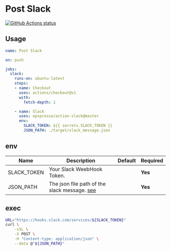 # Post Slack

<a href="https://github.com/opspresso/action-slack"><img alt="GitHub Actions status" src="https://github.com/opspresso/action-slack/workflows/Build-Push/badge.svg"></a>

## Usage

```yaml
name: Post Slack

on: push

jobs:
  slack:
    runs-on: ubuntu-latest
    steps:
    - name: Checkout
      uses: actions/checkout@v1
      with:
        fetch-depth: 1

    - name: Slack
      uses: opspresso/action-slack@master
      env:
        SLACK_TOKEN: ${{ secrets.SLACK_TOKEN }}
        JSON_PATH: ./target/slack_message.json
```

## env

Name | Description | Default | Required
---- | ----------- | ------- | --------
SLACK_TOKEN | Your Slack WeebHook Token. | | **Yes**
JSON_PATH | The json file path of the slack message. [see](https://api.slack.com/incoming-webhooks) | | **Yes**

## exec

```bash
URL="https://hooks.slack.com/services/${SLACK_TOKEN}"
curl \
    -sSL \
    -X POST \
    -H "Content-type: application/json" \
    --data @"${JSON_PATH}"
```
